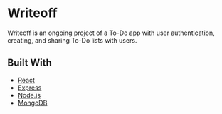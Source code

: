 # Writeoff

Writeoff is an ongoing project of a To-Do app with user authentication, creating, and sharing To-Do lists with users.

## Built With

- [React](https://reactjs.org/)
- [Express](https://expressjs.com/)
- [Node.js](https://nodejs.org/en/)
- [MongoDB](https://www.mongodb.com/)
